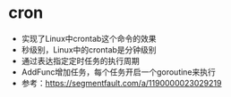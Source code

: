 # cron

- 实现了Linux中crontab这个命令的效果
- 秒级别，Linux中的crontab是分钟级别
- 通过表达指定定时任务的执行周期
- AddFunc增加任务，每个任务开启一个goroutine来执行
- 参考：https://segmentfault.com/a/1190000023029219